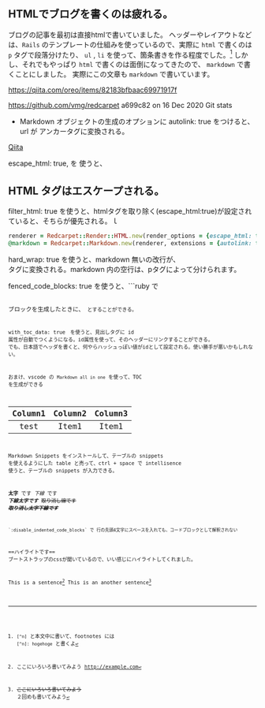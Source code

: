 ## HTMLでブログを書くのは疲れる。
ブログの記事を最初は直接htmlで書いていました。
ヘッダーやレイアウトなどは、`Rails` のテンプレートの仕組みを使っているので、実際に `html` で書くのは `p` タグで段落分けたり、
`ul` , `li` を使って、箇条書きを作る程度でした。[^3]
しかし、それでもやっぱり `html` で書くのは面倒になってきたので、 `markdown` で書くことにしました。
実際にこの文章も `markdown` で書いています。

https://qiita.com/oreo/items/82183bfbaac69971917f


[^1]: ここにいろいろ書いてみよう http://example.com
[^2]: ~~ここにいろいろ書いてみよう~~ ２回めも書いてみよう
[^3]: `[^n]` と本文中に書いて、footnotes には `[^n]: hogehoge` と書くよ

https://github.com/vmg/redcarpet
a699c82
on 16 Dec 2020
Git stats

* Markdown オブジェクトの生成のオプションに autolink: true をつけると、url が アンカータグに変換される。

[Qiita](http://qiita.com)

escape_html: true, を 使うと、<h2>HTML タグはエスケープされる。</h2>
filter_html: true を使うと、htmlタグを取り除く(escape_html:true)が設定されていると、そちらが優先される。ｌ

```ruby
renderer = Redcarpet::Render::HTML.new(render_options = {escape_html: true, hard_wrap: true, with_toc_data: true, prettify: true})
@markdown = Redcarpet::Markdown.new(renderer, extensions = {autolink: true})
```

hard_wrap: true を使うと、markdown 無いの改行が、<br> タグに変換される。markdown 内の空行は、pタグによって分けられます。

fenced_code_blocks: true を使うと、```ruby で <pre><code> ブロックを生成したときに、<code class="ruby"> とすることができる。

with_toc_data: true　を使うと、見出しタグに id 属性が自動でつくようになる。id属性を使って、そのヘッダーにリンクすることができる。
でも、日本語でヘッダを書くと、何やらハッシュっぽい値がidとして設定される。使い勝手が悪いかもしれない。

おまけ、vscode の `Markdown all in one` を使って、TOC を生成ができる

| Column1 | Column2 | Column3 |
| :-----: | :-----: | :-----: |
| test    | Item1   | Item1   |

Markdown Snippets をインストールして、テーブルの snippets を使えるようにした
table と売って、ctrl + space で intellisence 使うと、テーブルの snippets が入力できる。

**太字** です
_下線_ です **_下線太字です_**
~~取り消し線です~~  ~~_**取り消し太字下線です**_~~

    `:disable_indented_code_blocks` で 行の先頭4文字にスペースを入れても、コードブロックとして解釈されない

==ハイライトです== ブートストラップのcssが聞いているので、いい感じにハイライトしてくれました。

This is a sentence[^1]
This is an another sentence[^2]


